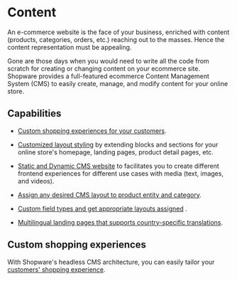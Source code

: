 # Content

An e-commerce website is the face of your business, enriched with content (products, categories, orders, etc.) reaching out to the masses. Hence the content representation must be appealing.

Gone are those days when you would need to write all the code from scratch for creating or changing content on your ecommerce site. Shopware provides a full-featured ecommerce Content Management System (CMS) to easily create, manage, and modify content for your online store.

## Capabilities

* [Custom shopping experiences for your customers](/docs/guides/plugins/apps/custom-data).

* [Customized layout styling](/docs/guides/plugins/apps/content/cms/add-custom-cms-blocks#overview) by extending blocks and sections for your online store's homepage, landing pages, product detail pages, etc.

* [Static and Dynamic CMS website](/docs/guides/plugins/apps/content/cms/add-custom-cms-blocks#defining-slots) to facilitates you to create different frontend experiences for different use cases with media (text, images, and videos).

* [Assign any desired CMS layout to product entity and category](/docs/concepts/commerce/content/shopping-experiences-cms#hydration-of-dynamic-content).

* [Custom field types and get appropriate layouts assigned](/docs/guides/plugins/apps/custom-data/custom-fields) .

* [Multilingual landing pages that supports country-specific translations](/docs/guides/plugins/apps/app-scripts#translation).

## Custom shopping experiences

With Shopware's headless CMS architecture, you can easily tailor your [customers' shopping experience](/docs/guides/plugins/apps/content/cms).
